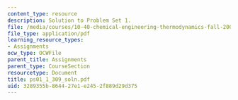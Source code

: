 ```yaml
---
content_type: resource
description: Solution to Problem Set 1.
file: /media/courses/10-40-chemical-engineering-thermodynamics-fall-2003/3289355b864427e1e2452f889d29d375_ps01_1_309_soln.pdf
file_type: application/pdf
learning_resource_types:
- Assignments
ocw_type: OCWFile
parent_title: Assignments
parent_type: CourseSection
resourcetype: Document
title: ps01_1_309_soln.pdf
uid: 3289355b-8644-27e1-e245-2f889d29d375
---
```


